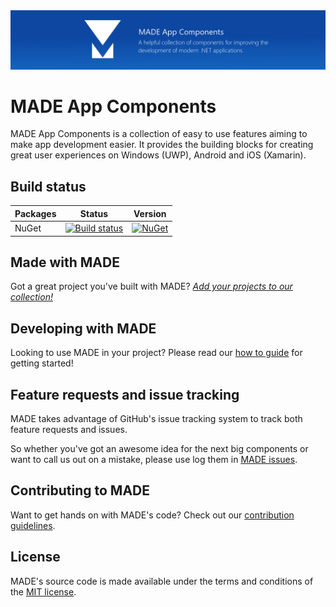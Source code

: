 <img src="ProjectBanner.png" alt="MADE App Components" />

# MADE App Components

MADE App Components is a collection of easy to use features aiming to make app development easier. It provides the building blocks for creating great user experiences on Windows (UWP), Android and iOS (Xamarin).

## Build status

| Packages | Status | Version |
| ------ | ------ | ------ |
| NuGet | [![Build status](https://jamesmcroft.visualstudio.com/_apis/public/build/definitions/51429873-1f51-4edf-86fa-aac46053f624/20/badge)](https://github.com/MADE-Apps/MADE-App-Components) | [![NuGet](https://img.shields.io/nuget/v/MADE.App.svg)](https://www.nuget.org/packages/MADE.App/) |

## Made with MADE

Got a great project you've built with MADE? [*Add your projects to our collection!*](PROJECTS.md)

## Developing with MADE

Looking to use MADE in your project? Please read our [how to guide](#) for getting started!

## Feature requests and issue tracking

MADE takes advantage of GitHub's issue tracking system to track both feature requests and issues. 

So whether you've got an awesome idea for the next big components or want to call us out on a mistake, please use log them in [MADE issues](https://github.com/MADE-Apps/MADE-App-Components/issues).

## Contributing to MADE

Want to get hands on with MADE's code? Check out our [contribution guidelines](CONTRIBUTING.md).


## License

MADE's source code is made available under the terms and conditions of the [MIT license](LICENSE).
